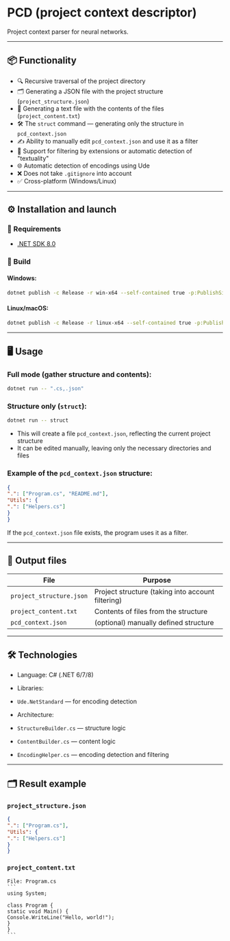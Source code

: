 # PCD (project context descriptor)

Project context parser for neural networks.

---

## 📦 Functionality

- 🔍 Recursive traversal of the project directory
- 🗂 Generating a JSON file with the project structure (`project_structure.json`)
- 🧠 Generating a text file with the contents of the files (`project_content.txt`)
- 🛠 The `struct` command — generating only the structure in `pcd_context.json`
- ✍️ Ability to manually edit `pcd_context.json` and use it as a filter
- 🧾 Support for filtering by extensions or automatic detection of "textuality"
- 🌐 Automatic detection of encodings using Ude
- ❌ Does not take `.gitignore` into account
- ✅ Cross-platform (Windows/Linux)

---

## ⚙️ Installation and launch

### 🔧 Requirements
- [.NET SDK 8.0](https://dotnet.microsoft.com/download)

### 🚀 Build

#### Windows:
```bash
dotnet publish -c Release -r win-x64 --self-contained true -p:PublishSingleFile=true
```

#### Linux/macOS:

```bash
dotnet publish -c Release -r linux-x64 --self-contained true -p:PublishSingleFile=true
```

---

## 🖥 Usage

### Full mode (gather structure and contents):

```bash
dotnet run -- ".cs,.json"
```

### Structure only (`struct`):

```bash
dotnet run -- struct
```

* This will create a file `pcd_context.json`, reflecting the current project structure
* It can be edited manually, leaving only the necessary directories and files

### Example of the `pcd_context.json` structure:

```json
{
".": ["Program.cs", "README.md"],
"Utils": {
".": ["Helpers.cs"]
}
}
```

If the `pcd_context.json` file exists, the program uses it as a filter.

---

## 📄 Output files

| File | Purpose |
| ------------------------ | ----------------------------------------- |
| `project_structure.json` | Project structure (taking into account filtering) |
| `project_content.txt` | Contents of files from the structure |
| `pcd_context.json` | (optional) manually defined structure |

---

## 🛠 Technologies

* Language: C# (.NET 6/7/8)
* Libraries:

* `Ude.NetStandard` — for encoding detection
* Architecture:

* `StructureBuilder.cs` — structure logic
* `ContentBuilder.cs` — content logic
* `EncodingHelper.cs` — encoding detection and filtering

---

## 🗂 Result example

### `project_structure.json`

```json
{
".": ["Program.cs"],
"Utils": {
".": ["Helpers.cs"]
}
}
```

### `project_content.txt`

````
File: Program.cs
```
using System; 

class Program { 
static void Main() { 
Console.WriteLine("Hello, world!"); 
} 
} 
```
````
